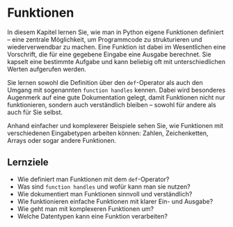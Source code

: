# Funktionen

In diesem Kapitel lernen Sie, wie man in Python eigene Funktionen definiert – eine zentrale Möglichkeit, um Programmcode zu strukturieren und wiederverwendbar zu machen. Eine Funktion ist dabei im Wesentlichen eine Vorschrift, die für eine gegebene Eingabe eine Ausgabe berechnet. Sie kapselt eine bestimmte Aufgabe und kann beliebig oft mit unterschiedlichen Werten aufgerufen werden.

Sie lernen sowohl die Definition über den `def`-Operator als auch den Umgang mit sogenannten `function handles` kennen. Dabei wird besonderes Augenmerk auf eine gute Dokumentation gelegt, damit Funktionen nicht nur funktionieren, sondern auch verständlich bleiben – sowohl für andere als auch für Sie selbst.

Anhand einfacher und komplexerer Beispiele sehen Sie, wie Funktionen mit verschiedenen Eingabetypen arbeiten können: Zahlen, Zeichenketten, Arrays oder sogar andere Funktionen. 

## Lernziele

- Wie definiert man Funktionen mit dem `def`-Operator?
- Was sind `function handles` und wofür kann man sie nutzen?
- Wie dokumentiert man Funktionen sinnvoll und verständlich?
- Wie funktionieren einfache Funktionen mit klarer Ein- und Ausgabe?
- Wie geht man mit komplexeren Funktionen um?
- Welche Datentypen kann eine Funktion verarbeiten?
